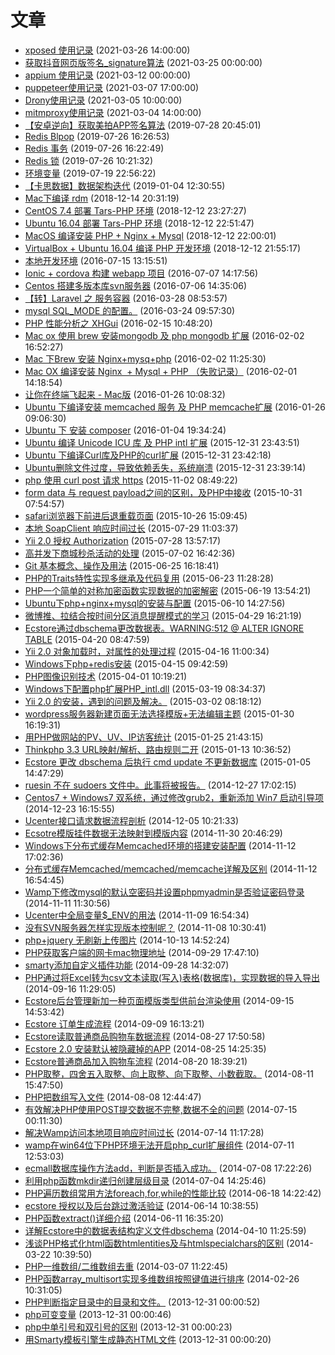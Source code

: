# 文章
- [xposed 使用记录](../docs/app/xposed.md) (2021-03-26 14:00:00)
- [获取抖音网页版签名_signature算法](../docs/app/douyin-web.md) (2021-03-25 00:00:00)
- [appium 使用记录](../docs/app/appium.md) (2021-03-12 00:00:00)
- [puppeteer使用记录](../docs/app/puppeteer.md) (2021-03-07 17:00:00)
- [Drony使用记录](../docs/app/drony.md) (2021-03-05 10:00:00)
- [mitmproxy使用记录](../docs/app/mitmproxy.md) (2021-03-04 14:00:00)
- [【安卓逆向】获取美拍APP签名算法](../docs/study/android-reverse-meipai.md) (2019-07-28 20:45:01)
- [Redis Blpop](../docs/redis/blpop.md) (2019-07-26 16:26:53)
- [Redis 事务](../docs/redis/transaction.md) (2019-07-26 16:22:49)
- [Redis 锁](../docs/redis/lock.md) (2019-07-26 10:21:32)
- [环境变量](../docs/basic/environment-variable.md) (2019-07-19 22:56:22)
- [【卡思数据】数据架构迭代](../docs/study/caasdata-data.md) (2019-01-04 12:30:55)
- [Mac下编译 rdm](../docs/local/rdm.md) (2018-12-14 20:31:19)
- [CentOS 7.4 部署 Tars-PHP 环境](../docs/basic/cent-tars.md) (2018-12-12 23:27:27)
- [Ubuntu 16.04 部署 Tars-PHP 环境](../docs/basic/ubt-tars.md) (2018-12-12 22:51:47)
- [MacOS 编译安装 PHP + Nginx + Mysql](../docs/basic/mac-env.md) (2018-12-12 22:00:01)
- [VirtualBox + Ubuntu 16.04 编译 PHP 开发环境](../docs/basic/vbubt.md) (2018-12-12 21:55:17)
- [本地开发环境](../docs/basic/development-environment.md) (2016-07-15 13:15:51)
- [Ionic + cordova 构建 webapp 项目](../docs/frontend/ionic-cordova.md) (2016-07-07 14:17:56)
- [Centos 搭建多版本库svn服务器](../docs/devops/svn-2.md) (2016-07-06 14:35:06)
- [【转】Laravel 之 服务容器](../docs/free/laravel_service.md) (2016-03-28 08:53:57)
- [mysql SQL_MODE 的配置。](../docs/mysql/mysql-sql_mode.md) (2016-03-24 09:57:30)
- [PHP 性能分析之 XHGui](../docs/php/php-xhgui.md) (2016-02-15 10:48:20)
- [Mac ox 使用 brew 安装mongodb 及 php mongodb 扩展](../docs/local/mac-mongodb.md) (2016-02-02 16:52:27)
- [Mac 下Brew 安装 Nginx+mysq+php](../docs/local/mac-brew-nginx-mysql-php.md) (2016-02-02 11:25:30)
- [Mac OX 编译安装 Nginx  + Mysql + PHP （失败记录）](../docs/local/mac-nginx-mysql-php.md) (2016-02-01 14:18:54)
- [让你在终端飞起来 - Mac版](../docs/local/mac-zsh.md) (2016-01-26 10:08:32)
- [Ubuntu 下编译安装 memcached 服务 及 PHP memcache扩展](../docs/local/ubuntu-php-memcached.md) (2016-01-26 09:06:30)
- [Ubuntu 下 安装 composer](../docs/local/ubuntu-install-composer.md) (2016-01-04 19:34:24)
- [Ubuntu 编译 Unicode ICU 库 及 PHP intl 扩展](../docs/local/ubuntu-icu-intl.md) (2015-12-31 23:43:51)
- [Ubuntu 下编译Curl库及PHP的curl扩展](../docs/local/ubuntu-curl.md) (2015-12-31 23:42:18)
- [Ubuntu删除文件过度，导致依赖丢失，系统崩溃](../docs/local/ubunt-fix.md) (2015-12-31 23:39:14)
- [php 使用 curl post 请求 https](../docs/php/php-curl-post-https.md) (2015-11-02 08:49:22)
- [form data 与 request payload之间的区别，及PHP中接收](../docs/php/form-data-request-payload.md) (2015-10-31 07:54:57)
- [safari浏览器下前进后退重载页面](../docs/frontend/safari-back-forward-reload.md) (2015-10-26 15:09:45)
- [本地 SoapClient 响应时间过长](../docs/php/soapclient.md) (2015-07-29 11:03:37)
- [Yii 2.0 授权 Authorization](../docs/free/yii20-authorization-acf-rbac.md) (2015-07-28 13:57:17)
- [高并发下商城秒杀活动的处理](../docs/study/concurrent-seckill.md) (2015-07-02 16:42:36)
- [Git 基本概念、操作及用法](../docs/basic/git.md) (2015-06-25 16:18:41)
- [PHP的Traits特性实现多继承及代码复用](../docs/php/php-traits.md) (2015-06-23 11:28:28)
- [PHP一个简单的对称加密函数实现数据的加密解密](../docs/php/php-encryption-decrypt.md) (2015-06-19 13:54:21)
- [Ubuntu下php+nginx+mysql的安装与配置](../docs/local/ubuntu_php_nginx_mysql.md) (2015-06-10 14:27:56)
- [微博推、拉结合按时间分区消息提醒模式的学习](../docs/study/weibo-pull-push-message.md) (2015-04-29 16:21:19)
- [Ecstore通过dbschema更改数据表。WARNING:512 @ ALTER IGNORE TABLE](../docs/third/mysql-ignore-table.md) (2015-04-20 08:47:59)
- [Yii 2.0 对象加载时，对属性的处理过程](../docs/free/yii2_0-property.md) (2015-04-16 11:00:34)
- [Windows下php+redis安装](../docs/php/windows_php_redis.md) (2015-04-15 09:42:59)
- [PHP图像识别技术](../docs/php/php-image-identification.md) (2015-04-01 10:19:21)
- [Windows下配置php扩展PHP_intl.dll](../docs/php/php_intl.md) (2015-03-19 08:34:37)
- [Yii 2.0 的安装，遇到的问题及解决。](../docs/free/yii2-0-install.md) (2015-03-02 08:18:12)
- [wordpress服务器新建页面无法选择模版+无法编辑主题](../docs/free/scandir.md) (2015-01-30 16:19:31)
- [用PHP做网站的PV、UV、IP访客统计](../docs/php/pv-uv-ip.md) (2015-01-25 21:43:15)
- [Thinkphp 3.3 URL映射/解析、路由规则二开](../docs/free/thinkphp-url_map_rules.md) (2015-01-13 10:36:52)
- [Ecstore 更改 dbschema 后执行 cmd update 不更新数据库](../docs/third/ecstore-shell.md) (2015-01-05 14:47:29)
- [ruesin 不在 sudoers 文件中。此事将被报告。](../docs/local/visudo.md) (2014-12-27 17:02:15)
- [Centos7 + Windows7 双系统，通过修改grub2，重新添加 Win7 启动引导项](../docs/local/centos7-grub2.md) (2014-12-23 16:15:55)
- [Ucenter接口请求数据流程剖析](../docs/third/ucenter-post.md) (2014-12-05 10:21:33)
- [Ecsotre模版挂件数据无法映射到模版内容](../docs/third/ecstore-widgets.md) (2014-11-30 20:46:29)
- [Windows下分布式缓存Memcached环境的搭建安装配置](../docs/local/memcached-2.md) (2014-11-12 17:02:36)
- [分布式缓存Memcached/memcached/memcache详解及区别](../docs/basic/memcached.md) (2014-11-12 16:54:45)
- [Wamp下修改mysql的默认空密码并设置phpmyadmin是否验证密码登录](../docs/local/wamp-mysql-password-phpmyadmin.md) (2014-11-11 11:30:56)
- [Ucenter中全局变量$_ENV的用法](../docs/third/ucenter-env.md) (2014-11-09 16:54:34)
- [没有SVN服务器怎样实现版本控制呢？](../docs/local/svn.md) (2014-11-08 10:30:41)
- [php+jquery 无刷新上传图片](../docs/php/input-file.md) (2014-10-13 14:52:24)
- [PHP获取客户端的网卡mac物理地址](../docs/php/php-get-client-mac.md) (2014-09-29 17:47:10)
- [smarty添加自定义插件功能](../docs/php/smarty-plugins.md) (2014-09-28 14:32:07)
- [PHP通过将Excel转为csv文本读取(写入)表格(数据库)，实现数据的导入导出](../docs/php/csv.md) (2014-09-16 11:29:05)
- [Ecstore后台管理新加一种页面模版类型供前台渲染使用](../docs/third/set_tmpl.md) (2014-09-15 14:53:42)
- [Ecstore 订单生成流程](../docs/third/order-create.md) (2014-09-09 16:13:21)
- [Ecstore读取普通商品购物车数据流程](../docs/third/ecstore_cart_data.md) (2014-08-27 17:50:58)
- [Ecstore 2.0 安装默认被隐藏掉的APP](../docs/third/app.md) (2014-08-25 14:25:35)
- [Ecstore普通商品加入购物车流程](../docs/third/ecstore_cart_add.md) (2014-08-20 18:39:21)
- [PHP取整，四舍五入取整、向上取整、向下取整、小数截取。](../docs/php/getint.md) (2014-08-11 15:47:50)
- [PHP把数组写入文件](../docs/php/write-array.md) (2014-08-08 12:44:47)
- [有效解决PHP使用POST提交数据不完整,数据不全的问题](../docs/php/php-post.md) (2014-07-15 00:11:30)
- [解决Wamp访问本地项目响应时间过长](../docs/local/wamp-speed.md) (2014-07-14 11:17:28)
- [wamp在win64位下PHP环境无法开启php_curl扩展组件](../docs/local/wamp-curl.md) (2014-07-11 12:53:03)
- [ecmall数据库操作方法add，判断是否插入成功。](../docs/third/ecm_add.md) (2014-07-08 17:22:26)
- [利用php函数mkdir递归创建层级目录](../docs/php/mkdir.md) (2014-07-04 14:25:46)
- [PHP遍历数组常用方法foreach,for,while的性能比较](../docs/php/loop-array.md) (2014-06-18 14:22:42)
- [ecstore 授权以及后台跳过激活验证](../docs/third/pam.md) (2014-06-14 10:38:55)
- [PHP函数extract()详细介绍](../docs/php/extract.md) (2014-06-11 16:35:20)
- [详解Ecstore中的数据表结构定义文件dbschema](../docs/third/dbschema.md) (2014-04-10 11:25:59)
- [浅谈PHP格式化html函数htmlentities及与htmlspecialchars的区别](../docs/php/htmlentities.md) (2014-03-22 10:39:50)
- [PHP一维数组/二维数组去重](../docs/php/php_array_unique.md) (2014-03-07 11:22:45)
- [PHP函数array_multisort实现多维数组按照键值进行排序](../docs/php/array_multisort.md) (2014-02-26 10:31:05)
- [PHP判断指定目录中的目录和文件。](../docs/php/is_dir.md) (2013-12-31 00:00:52)
- [php可变变量](../docs/php/variable.md) (2013-12-31 00:00:46)
- [php中单引号和双引号的区别](../docs/php/quotation-mark.md) (2013-12-31 00:00:23)
- [用Smarty模板引擎生成静态HTML文件](../docs/php/smarty.md) (2013-12-31 00:00:20)

